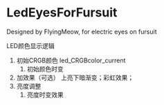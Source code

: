 # LedEyesForFursuit
 Designed by FlyingMeow, for electric eyes on fursuit





LED颜色显示逻辑

1. 初始CRGB颜色 led_CRGBcolor_current
   1. 初始颜色时变
2. 加效果（可选）  上亮下暗渐变；彩虹效果；
3. 亮度调整
   1. 亮度时变效果

